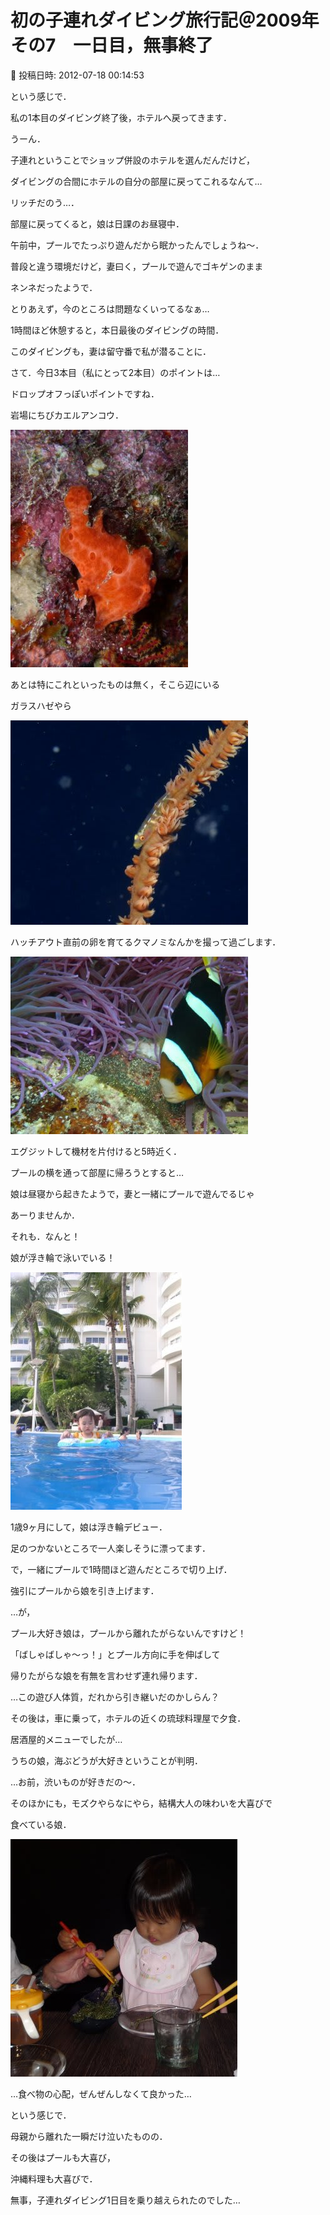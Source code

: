 # 初の子連れダイビング旅行記＠2009年　その7　一日目，無事終了

📅 投稿日時: 2012-07-18 00:14:53

という感じで．


私の1本目のダイビング終了後，ホテルへ戻ってきます．





うーん．


子連れということでショップ併設のホテルを選んだんだけど，


ダイビングの合間にホテルの自分の部屋に戻ってこれるなんて…


リッチだのう…．


部屋に戻ってくると，娘は日課のお昼寝中．


午前中，プールでたっぷり遊んだから眠かったんでしょうね～．





普段と違う環境だけど，妻曰く，プールで遊んでゴキゲンのまま


ネンネだったようで．


とりあえず，今のところは問題なくいってるなぁ…





1時間ほど休憩すると，本日最後のダイビングの時間．


このダイビングも，妻は留守番で私が潜ることに．





さて．今日3本目（私にとって2本目）のポイントは…


ドロップオフっぽいポイントですね．





岩場にちびカエルアンコウ．




![1ae852ed0cc1ce5334bc8890882ec624.jpg](images/1ae852ed0cc1ce5334bc8890882ec624.jpg)







あとは特にこれといったものは無く，そこら辺にいる


ガラスハゼやら




![924ca9d9e37f5dc502e0898e244f4e4a.jpg](images/924ca9d9e37f5dc502e0898e244f4e4a.jpg)







ハッチアウト直前の卵を育てるクマノミなんかを撮って過ごします．




![9e34a77e5707d013eaa2885682824ff8.jpg](images/9e34a77e5707d013eaa2885682824ff8.jpg)







エグジットして機材を片付けると5時近く．


プールの横を通って部屋に帰ろうとすると…





娘は昼寝から起きたようで，妻と一緒にプールで遊んでるじゃ


あーりませんか．





それも．なんと！


娘が浮き輪で泳いでいる！




![7c94db362a3ed48e45d714c76e24e467.jpg](images/7c94db362a3ed48e45d714c76e24e467.jpg)




1歳9ヶ月にして，娘は浮き輪デビュー．


足のつかないところで一人楽しそうに漂ってます．





で，一緒にプールで1時間ほど遊んだところで切り上げ．


強引にプールから娘を引き上げます．


…が，


プール大好き娘は，プールから離れたがらないんですけど！





「ばしゃばしゃ～っ！」とプール方向に手を伸ばして


帰りたがらな娘を有無を言わせず連れ帰ります．


…この遊び人体質，だれから引き継いだのかしらん？





その後は，車に乗って，ホテルの近くの琉球料理屋で夕食．


居酒屋的メニューでしたが…


うちの娘，海ぶどうが大好きということが判明．


…お前，渋いものが好きだの～．


そのほかにも，モズクやらなにやら，結構大人の味わいを大喜びで


食べている娘．




![24320ee27af7e8f0f17f9bbff40a5e15.jpg](images/24320ee27af7e8f0f17f9bbff40a5e15.jpg)




…食べ物の心配，ぜんぜんしなくて良かった…





という感じで．


母親から離れた一瞬だけ泣いたものの．


その後はプールも大喜び，


沖縄料理も大喜びで．


無事，子連れダイビング1日目を乗り越えられたのでした…
